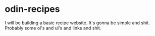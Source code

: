 # odin-recipes
I will be building a basic recipe website. It's gonna be simple and shit. Probably some ol's and ul's and links and shit.